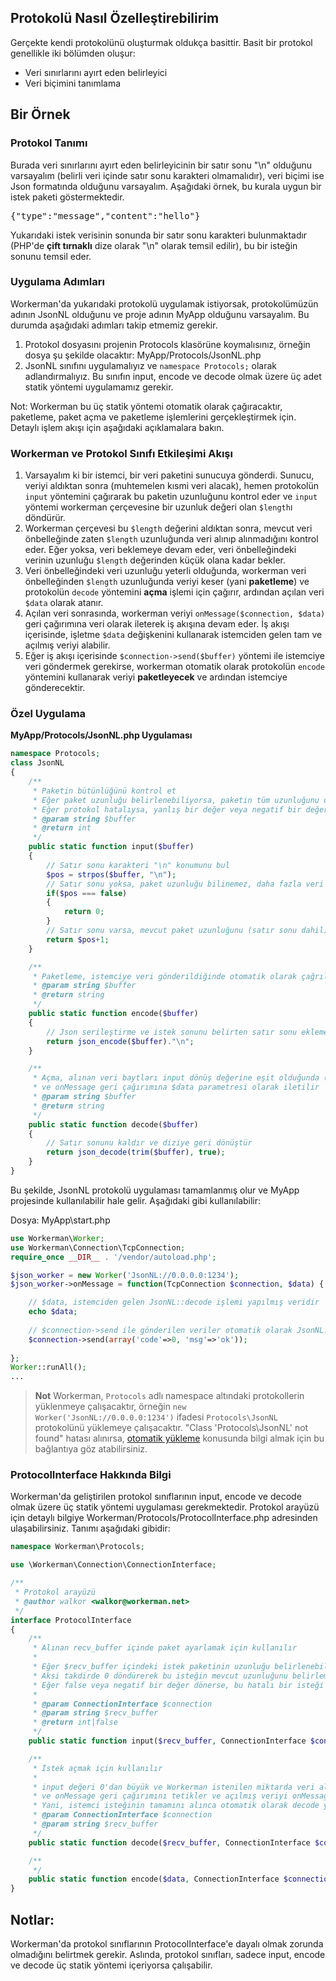 ## Protokolü Nasıl Özelleştirebilirim

Gerçekte kendi protokolünü oluşturmak oldukça basittir. Basit bir protokol genellikle iki bölümden oluşur:

* Veri sınırlarını ayırt eden belirleyici
* Veri biçimini tanımlama

## Bir Örnek

### Protokol Tanımı
Burada veri sınırlarını ayırt eden belirleyicinin bir satır sonu "\n" olduğunu varsayalım (belirli veri içinde satır sonu karakteri olmamalıdır), veri biçimi ise Json formatında olduğunu varsayalım. Aşağıdaki örnek, bu kurala uygun bir istek paketi göstermektedir.

<pre>
{"type":"message","content":"hello"}
</pre>

Yukarıdaki istek verisinin sonunda bir satır sonu karakteri bulunmaktadır (PHP'de **çift tırnaklı** dize olarak "\n" olarak temsil edilir), bu bir isteğin sonunu temsil eder.

### Uygulama Adımları
Workerman'da yukarıdaki protokolü uygulamak istiyorsak, protokolümüzün adının JsonNL olduğunu ve proje adının MyApp olduğunu varsayalım. Bu durumda aşağıdaki adımları takip etmemiz gerekir.

1. Protokol dosyasını projenin Protocols klasörüne koymalısınız, örneğin dosya şu şekilde olacaktır: MyApp/Protocols/JsonNL.php
2. JsonNL sınıfını uygulamalıyız ve ```namespace Protocols;``` olarak adlandırmalıyız. Bu sınıfın input, encode ve decode olmak üzere üç adet statik yöntemi uygulamamız gerekir.

Not: Workerman bu üç statik yöntemi otomatik olarak çağıracaktır, paketleme, paket açma ve paketleme işlemlerini gerçekleştirmek için. Detaylı işlem akışı için aşağıdaki açıklamalara bakın.

### Workerman ve Protokol Sınıfı Etkileşimi Akışı
1. Varsayalım ki bir istemci, bir veri paketini sunucuya gönderdi. Sunucu, veriyi aldıktan sonra (muhtemelen kısmi veri alacak), hemen protokolün ```input``` yöntemini çağırarak bu paketin uzunluğunu kontrol eder ve ```input``` yöntemi workerman çerçevesine bir uzunluk değeri olan ```$length```ı döndürür.
2. Workerman çerçevesi bu ```$length``` değerini aldıktan sonra, mevcut veri önbelleğinde zaten ```$length``` uzunluğunda veri alınıp alınmadığını kontrol eder. Eğer yoksa, veri beklemeye devam eder, veri önbelleğindeki verinin uzunluğu ```$length``` değerinden küçük olana kadar bekler.
3. Veri önbelleğindeki veri uzunluğu yeterli olduğunda, workerman veri önbelleğinden ```$length``` uzunluğunda veriyi keser (yani **paketleme**) ve protokolün ```decode``` yöntemini **açma** işlemi için çağırır, ardından açılan veri ```$data``` olarak atanır.
4. Açılan veri sonrasında, workerman veriyi ```onMessage($connection, $data)``` geri çağırımına veri olarak ileterek iş akışına devam eder. İş akışı içerisinde, işletme ```$data``` değişkenini kullanarak istemciden gelen tam ve açılmış veriyi alabilir.
5. Eğer iş akışı içerisinde ```$connection->send($buffer)``` yöntemi ile istemciye veri göndermek gerekirse, workerman otomatik olarak protokolün ```encode``` yöntemini kullanarak veriyi **paketleyecek** ve ardından istemciye gönderecektir.

### Özel Uygulama

**MyApp/Protocols/JsonNL.php Uygulaması**

```php
namespace Protocols;
class JsonNL
{
    /**
     * Paketin bütünlüğünü kontrol et
     * Eğer paket uzunluğu belirlenebiliyorsa, paketin tüm uzunluğunu döndürür, aksi takdirde 0 döndürerek daha fazla veri beklemesi gerektiğini belirtir
     * Eğer protokol hatalıysa, yanlış bir değer veya negatif bir değer döndürülebilir, bu durumda bağlantı kapatılır
     * @param string $buffer
     * @return int
     */
    public static function input($buffer)
    {
        // Satır sonu karakteri "\n" konumunu bul
        $pos = strpos($buffer, "\n");
        // Satır sonu yoksa, paket uzunluğu bilinemez, daha fazla veri beklemesi için 0 döndür
        if($pos === false)
        {
            return 0;
        }
        // Satır sonu varsa, mevcut paket uzunluğunu (satır sonu dahil) döndür
        return $pos+1;
    }

    /**
     * Paketleme, istemciye veri gönderildiğinde otomatik olarak çağrılır
     * @param string $buffer
     * @return string
     */
    public static function encode($buffer)
    {
        // Json serileştirme ve istek sonunu belirten satır sonu eklemesi
        return json_encode($buffer)."\n";
    }

    /**
     * Açma, alınan veri baytları input dönüş değerine eşit olduğunda (0'dan büyük bir değer) otomatik olarak çağrılır
     * ve onMessage geri çağırımına $data parametresi olarak iletilir
     * @param string $buffer
     * @return string
     */
    public static function decode($buffer)
    {
        // Satır sonunu kaldır ve diziye geri dönüştür
        return json_decode(trim($buffer), true);
    }
}
```

Bu şekilde, JsonNL protokolü uygulaması tamamlanmış olur ve MyApp projesinde kullanılabilir hale gelir. Aşağıdaki gibi kullanılabilir:

Dosya: MyApp\start.php
```php
use Workerman\Worker;
use Workerman\Connection\TcpConnection;
require_once __DIR__ . '/vendor/autoload.php';

$json_worker = new Worker('JsonNL://0.0.0.0:1234');
$json_worker->onMessage = function(TcpConnection $connection, $data) {

    // $data, istemciden gelen JsonNL::decode işlemi yapılmış veridir
    echo $data;
    
    // $connection->send ile gönderilen veriler otomatik olarak JsonNL::encode yöntemi ile paketlenir ve ardından istemciye gönderilir
    $connection->send(array('code'=>0, 'msg'=>'ok'));
    
};
Worker::runAll();
...
```

> **Not**
> Workerman, `Protocols` adlı namespace altındaki protokollerin yüklenmeye çalışacaktır, örneğin `new Worker('JsonNL://0.0.0.0:1234')` ifadesi `Protocols\JsonNL` protokolünü yüklemeye çalışacaktır.
> "Class 'Protocols\JsonNL' not found" hatası alınırsa, [otomatik yükleme](../faq/autoload.md) konusunda bilgi almak için bu bağlantıya göz atabilirsiniz.

### ProtocolInterface Hakkında Bilgi
Workerman'da geliştirilen protokol sınıflarının input, encode ve decode olmak üzere üç statik yöntemi uygulaması gerekmektedir. Protokol arayüzü için detaylı bilgiye Workerman/Protocols/ProtocolInterface.php adresinden ulaşabilirsiniz. Tanımı aşağıdaki gibidir:

```php
namespace Workerman\Protocols;

use \Workerman\Connection\ConnectionInterface;

/**
 * Protokol arayüzü
 * @author walkor <walkor@workerman.net>
 */
interface ProtocolInterface
{
    /**
     * Alınan recv_buffer içinde paket ayarlamak için kullanılır
     *
     * Eğer $recv_buffer içindeki istek paketinin uzunluğu belirlenebiliyorsa, geriye paketin tam uzunluğunu döndürür.
     * Aksi takdirde 0 döndürerek bu isteğin mevcut uzunluğunu belirlemek için daha fazla veri beklenmesi gerektiğini belirtir.
     * Eğer false veya negatif bir değer dönerse, bu hatalı bir isteği temsil eder ve bağlantı kesilir.
     *
     * @param ConnectionInterface $connection
     * @param string $recv_buffer
     * @return int|false
     */
    public static function input($recv_buffer, ConnectionInterface $connection);

    /**
     * İstek açmak için kullanılır
     *
     * input değeri 0'dan büyük ve Workerman istenilen miktarda veri alındığında otomatik olarak decode yöntemini çağırır
     * ve onMessage geri çağırımını tetikler ve açılmış veriyi onMessage geri çağırımının ikinci parametresi olarak iletilir
     * Yani, istemci isteğinin tamamını alınca otomatik olarak decode yöntemini çağırmak için kod yazmaya gerek yoktur.
     * @param ConnectionInterface $connection
     * @param string $recv_buffer
     */
    public static function decode($recv_buffer, ConnectionInterface $connection);

    /**
     */
    public static function encode($data, ConnectionInterface $connection);
}
```

## Notlar:
Workerman'da protokol sınıflarının ProtocolInterface'e dayalı olmak zorunda olmadığını belirtmek gerekir. Aslında, protokol sınıfları, sadece input, encode ve decode üç statik yöntemi içeriyorsa çalışabilir.
